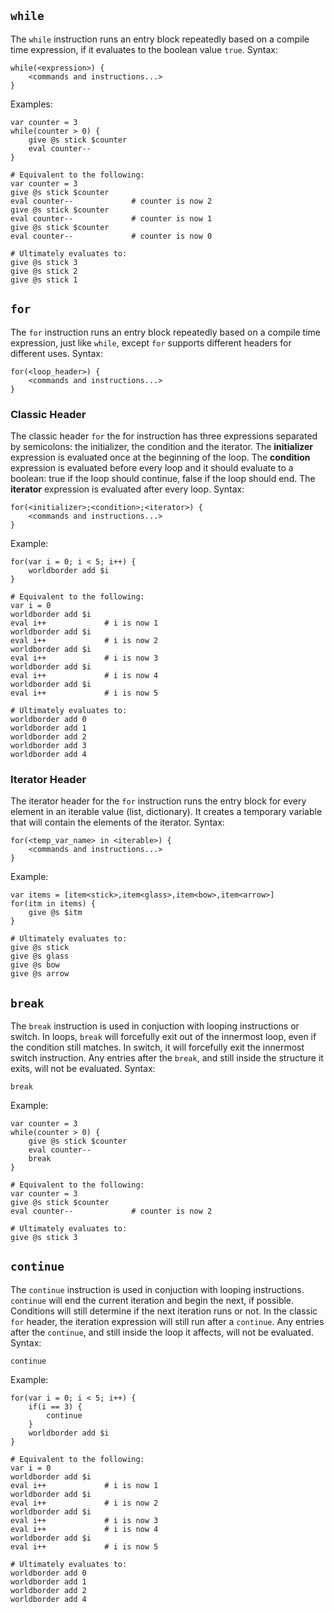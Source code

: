 ## `while`
The `while` instruction runs an entry block repeatedly based on a compile time expression, if it evaluates to the boolean value `true`.
Syntax:
```tdn
while(<expression>) {
    <commands and instructions...>
}
```
Examples:
```tdn
var counter = 3
while(counter > 0) {
    give @s stick $counter
    eval counter--
}

# Equivalent to the following:
var counter = 3
give @s stick $counter
eval counter--             # counter is now 2
give @s stick $counter
eval counter--             # counter is now 1
give @s stick $counter
eval counter--             # counter is now 0

# Ultimately evaluates to:
give @s stick 3
give @s stick 2
give @s stick 1
```
## `for`
The `for` instruction runs an entry block repeatedly based on a compile time expression, just like `while`, except `for` supports different headers for different uses.
Syntax:
```tdn
for(<loop_header>) {
    <commands and instructions...>
}
```

### Classic Header
The classic header `for` the for instruction has three expressions separated by semicolons: the initializer, the condition and the iterator. The **initializer** expression is evaluated once at the beginning of the loop. The **condition** expression is evaluated before every loop and it should evaluate to a boolean: true if the loop should continue, false if the loop should end. The **iterator** expression is evaluated after every loop. Syntax:
```tdn
for(<initializer>;<condition>;<iterator>) {
    <commands and instructions...>
}
```
Example:
```tdn
for(var i = 0; i < 5; i++) {
    worldborder add $i
}

# Equivalent to the following:
var i = 0
worldborder add $i
eval i++             # i is now 1
worldborder add $i
eval i++             # i is now 2
worldborder add $i
eval i++             # i is now 3
worldborder add $i
eval i++             # i is now 4
worldborder add $i
eval i++             # i is now 5

# Ultimately evaluates to:
worldborder add 0
worldborder add 1
worldborder add 2
worldborder add 3
worldborder add 4
```
### Iterator Header
The iterator header for the `for` instruction runs the entry block for every element in an iterable value (list, dictionary). It creates a temporary variable that will contain the elements of the iterator. Syntax:
```tdn
for(<temp_var_name> in <iterable>) {
    <commands and instructions...>
}
```
Example:
```tdn
var items = [item<stick>,item<glass>,item<bow>,item<arrow>]
for(itm in items) {
    give @s $itm
}

# Ultimately evaluates to:
give @s stick
give @s glass
give @s bow
give @s arrow
```

## `break`
The `break` instruction is used in conjuction with looping instructions or switch.
In loops, `break` will forcefully exit out of the innermost loop, even if the condition still matches.
In switch, it will forcefully exit the innermost switch instruction. Any entries after the `break`, and still inside the structure it exits, will not be evaluated.
Syntax:
```tdn
break
```
Example:
```tdn
var counter = 3
while(counter > 0) {
    give @s stick $counter
    eval counter--
    break
}

# Equivalent to the following:
var counter = 3
give @s stick $counter
eval counter--             # counter is now 2

# Ultimately evaluates to:
give @s stick 3
```
## `continue`
The `continue` instruction is used in conjuction with looping instructions.
`continue` will end the current iteration and begin the next, if possible. Conditions will still determine if the next iteration runs or not. In the classic `for` header, the iteration expression will still run after a `continue`.
Any entries after the `continue`, and still inside the loop it affects, will not be evaluated.
Syntax:
```tdn
continue
```
Example:
```tdn
for(var i = 0; i < 5; i++) {
    if(i == 3) {
        continue
    }
    worldborder add $i
}

# Equivalent to the following:
var i = 0
worldborder add $i
eval i++             # i is now 1
worldborder add $i
eval i++             # i is now 2
worldborder add $i
eval i++             # i is now 3
eval i++             # i is now 4
worldborder add $i
eval i++             # i is now 5

# Ultimately evaluates to:
worldborder add 0
worldborder add 1
worldborder add 2
worldborder add 4
```